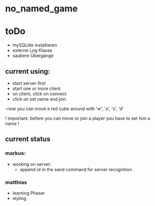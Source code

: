 # no_named_game
# toDo
- mySQLlite installieren
- externe Log Klasse
- saubere Übergänge

## current using:

- start server first
- start one or more client
- on client, click on connect
- click on set name and join

-now you can move a red cube around with 'w', 'a', 's', 'd'

! important: before you can move or join a player you have to set him a name !

## current status
### markus:
- working on server:
    - append id in the send command for server recognition 
### matthias
- learning Phaser
- styling

